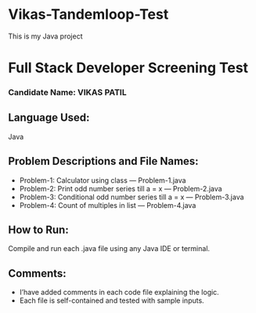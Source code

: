# Vikas-Tandemloop-Test
This is my Java project

# Full Stack Developer Screening Test
### Candidate Name: VIKAS PATIL

## Language Used:
Java

## Problem Descriptions and File Names:
- Problem-1: Calculator using class — Problem-1.java
- Problem-2: Print odd number series till a = x — Problem-2.java
- Problem-3: Conditional odd number series till a = x — Problem-3.java
- Problem-4: Count of multiples in list — Problem-4.java

## How to Run:
Compile and run each .java file using any Java IDE or terminal.

## Comments:
- I’have added comments in each code file explaining the logic.
- Each file is self-contained and tested with sample inputs.
